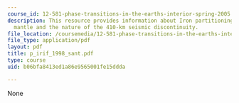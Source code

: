 ```yaml
---
course_id: 12-581-phase-transitions-in-the-earths-interior-spring-2005
description: This resource provides information about Iron partitioning in a pyrolite
  mantle and the nature of the 410-km seismic discontinuity.
file_location: /coursemedia/12-581-phase-transitions-in-the-earths-interior-spring-2005/b06bfa8413ed1a86e9565001fe15ddda_p_irif_1998_sant.pdf
file_type: application/pdf
layout: pdf
title: p_irif_1998_sant.pdf
type: course
uid: b06bfa8413ed1a86e9565001fe15ddda

---
```

None